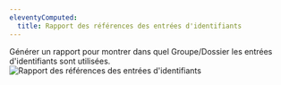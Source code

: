 ```yaml
---
eleventyComputed:
  title: Rapport des références des entrées d'identifiants
---
```

Générer un rapport pour montrer dans quel Groupe/Dossier les entrées d'identifiants sont utilisées.
![Rapport des références des entrées d'identifiants](https://cdnweb.devolutions.net/docs/docs_en_rdm_mac_clip10085.png)

